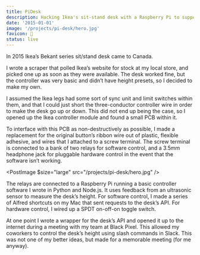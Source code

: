 ```yaml
---
title: PiDesk
description: Hacking Ikea's sit-stand desk with a Raspberry Pi to support programatic control and realtime height feedback.
date: '2015-01-01'
image: '/projects/pi-desk/hero.jpg'
favicon: 🔩
status: live
---
```


In 2015 Ikea’s Bekant series sit/stand desk came to Canada.

I wrote a scraper that polled Ikea’s website for stock at my local store, and picked one up as soon as they were available. The desk worked fine, but the controller was very basic and didn’t have height presets, so I decided to make my own.

I assumed the Ikea legs had some sort of sync unit and limit switches within them, and that I could just short the three-conductor controller wire in order to make the desk go up or down. This did not end up being the case, so I opened up the Ikea controller module and found a small PCB within it.

To interface with this PCB as non-destructively as possible, I made a replacement for the original button’s ribbon wire out of plastic, flexible adhesive, and wires that I attached to a screw terminal. The screw terminal is connected to a bank of two relays for software control, and a 3.5mm headphone jack for pluggable hardware control in the event that the software isn’t working.

<PostImage $size="large" src="/projects/pi-desk/hero.jpg" />

The relays are connected to a Raspberry Pi running a basic controller software I wrote in Python and Node.js. It uses feedback from an ultrasonic sensor to measure the desk’s height. For software control, I made a series of Alfred shortcuts on my Mac that sent requests to the desk’s API. For hardware control, I wired up a SPDT on-off-on toggle switch.

At one point I wrote a wrapper for the desk’s API and opened it up to the internet during a meeting with my team at Black Pixel. This allowed my coworkers to control the desk’s height using slash commands in Slack. This was not one of my better ideas, but made for a memorable meeting (for me anyway).
